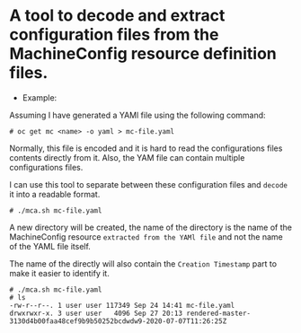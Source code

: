 # A tool to decode and extract configuration files from the MachineConfig resource definition files.

- Example:

Assuming I have generated a YAMl file using the following command:
~~~
# oc get mc <name> -o yaml > mc-file.yaml
~~~        

Normally, this file is encoded and it is hard to read the configurations files contents directly from it. Also, the YAM file can contain multiple configurations files.

I can use this tool to separate between these configuration files and `decode` it into a readable format.

~~~
# ./mca.sh mc-file.yaml
~~~

A new directory will be created, the name of the directory is the name of the MachineConfig resource `extracted from the YAMl file` and not the name of the YAML file itself.

The name of the directly will also contain the `Creation Timestamp` part to make it easier to identify it.
~~~
# ./mca.sh mc-file.yaml
# ls
-rw-r--r--. 1 user user 117349 Sep 24 14:41 mc-file.yaml
drwxrwxr-x. 3 user user   4096 Sep 27 20:13 rendered-master-3130d4b00faa48cef9b9b50252bcdwdw9-2020-07-07T11:26:25Z
~~~
